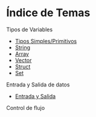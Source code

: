 # Índice de Temas

Tipos de Variables

 - [Tipos Simples/Primitivos](teoria/TiposSimples.md#tipossimples)
 - [String](teoria/String.md#string)
 - [Array](teoria/Array.md#array)
 - [Vector](teoria/Vector.md#vector)
 - [Struct](teoria/Struct.md#struct)
 - [Set](teoria/Set.md#set)

Entrada y Salida de datos
 - [Entrada y Salida](teoria/Entrada&Salida.md#entrada&salida)

Control de flujo
